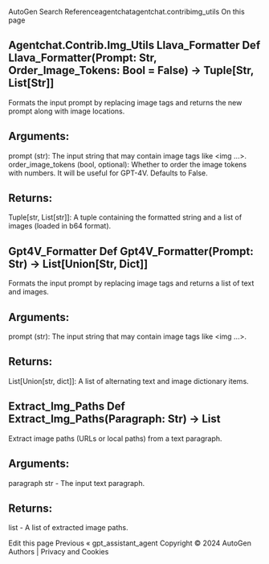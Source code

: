 AutoGen Search Referenceagentchatagentchat.contribimg_utils On this page

## Agentchat.Contrib.Img_Utils Llava_Formatter Def Llava_Formatter(Prompt: Str, Order_Image_Tokens: Bool = False) -> Tuple[Str, List[Str]]

Formats the input prompt by replacing image tags and returns the new prompt along with image locations.

## Arguments:

prompt (str): The input string that may contain image tags like <img ...>. order_image_tokens (bool, optional): Whether to order the image tokens with numbers. It will be useful for GPT-4V. Defaults to False.

## Returns:

Tuple[str, List[str]]: A tuple containing the formatted string and a list of images (loaded in b64 format).

## Gpt4V_Formatter Def Gpt4V_Formatter(Prompt: Str) -> List[Union[Str, Dict]]

Formats the input prompt by replacing image tags and returns a list of text and images.

## Arguments:

prompt (str): The input string that may contain image tags like <img ...>.

## Returns:

List[Union[str, dict]]: A list of alternating text and image dictionary items.

## Extract_Img_Paths Def Extract_Img_Paths(Paragraph: Str) -> List

Extract image paths (URLs or local paths) from a text paragraph.

## Arguments:

paragraph str - The input text paragraph.

## Returns:

list - A list of extracted image paths.

Edit this page Previous « gpt_assistant_agent Copyright © 2024 AutoGen Authors | Privacy and Cookies